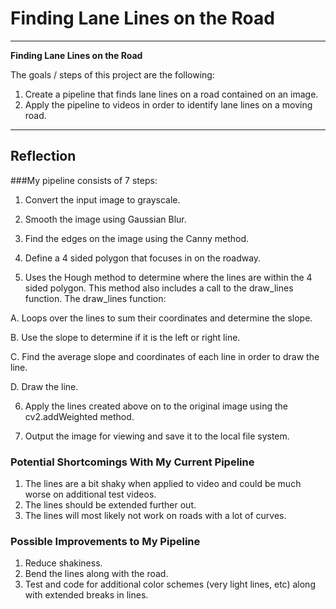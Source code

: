 # **Finding Lane Lines on the Road** 

---

**Finding Lane Lines on the Road**

The goals / steps of this project are the following:

1. Create a pipeline that finds lane lines on a road contained on an image.
2. Apply the pipeline to videos in order to identify lane lines on a moving road.

---

## Reflection

###My pipeline consists of 7 steps:

1. Convert the input image to grayscale.

2. Smooth the image using Gaussian Blur.

3. Find the edges on the image using the Canny method.

4. Define a 4 sided polygon that focuses in on the roadway.

5. Uses the Hough method to determine where the lines are within the 4 sided polygon. This method also includes a call to the draw\_lines function. The draw\_lines function:

  A. Loops over the lines to sum their coordinates and determine the slope.

  B. Use the slope to determine if it is the left or right line.

  C. Find the average slope and coordinates of each line in order to draw the line.

  D. Draw the line. 
   
6. Apply the lines created above on to the original image using the cv2.addWeighted method.

7. Output the image for viewing and save it to the local file system.


### Potential Shortcomings With My Current Pipeline
1. The lines are a bit shaky when applied to video and could be much worse on additional test videos.
2. The lines should be extended further out.
3. The lines will most likely not work on roads with a lot of curves.

### Possible Improvements to My Pipeline
1. Reduce shakiness.
2. Bend the lines along with the road.
3. Test and code for additional color schemes (very light lines, etc) along with extended breaks in lines.



